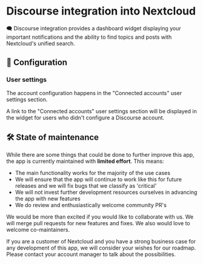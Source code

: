 # Discourse integration into Nextcloud

🗨️ Discourse integration provides a dashboard widget displaying your important notifications
and the ability to find topics and posts with Nextcloud's unified search.

## 🔧 Configuration

### User settings

The account configuration happens in the "Connected accounts" user settings section.

A link to the "Connected accounts" user settings section will be displayed in the widget for users who didn't configure a Discourse account.

## 🛠️ State of maintenance

While there are some things that could be done to further improve this app, the app is currently maintained with **limited effort**. This means:

* The main functionality works for the majority of the use cases
* We will ensure that the app will continue to work like this for future releases and we will fix bugs that we classify as 'critical'
* We will not invest further development resources ourselves in advancing the app with new features
* We do review and enthusiastically welcome community PR's

We would be more than excited if you would like to collaborate with us. We will merge pull requests for new features and fixes. We also would love to welcome co-maintainers.

If you are a customer of Nextcloud and you have a strong business case for any development of this app, we will consider your wishes for our roadmap. Please contact your account manager to talk about the possibilities.
